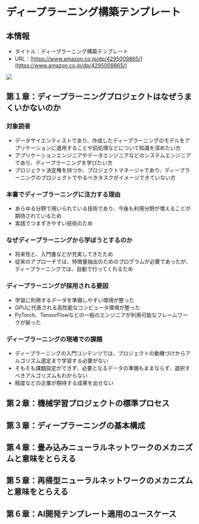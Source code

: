 # ディープラーニング構築テンプレート

## 本情報

- タイトル：ディープラーニング構築テンプレート
- URL：[https://www.amazon.co.jp/dp/4295009865/](https://www.amazon.co.jp/dp/4295009865/)

![](https://images-na.ssl-images-amazon.com/images/I/51or68KVhJL._SX350_BO1,204,203,200_.jpg)

## 第１章：ディープラーニングプロジェクトはなぜうまくいかないのか

### 対象読者

- データサイエンティストであり、作成したディープラーニングのモデルをアプリケーションに適用することや前処理などについて知識を深めたい方
- アプリケーションエンジニアやデータエンジニアなどのシステムエンジニアであり、ディープラーニングを学びたい方
- プロジェクト決定権を持つか、プロジェクトマネージャであり、ディープラーニングのプロジェクトでやるべきタスクがイメージできていない方

### 本書でディープラーニングに注力する理由

- あらゆる分野で用いられている技術であり、今後も利用分野が増えることが期待されているため
- 実践でつまずきやすい技術のため

### なぜディープラーニングから学ぼうとするのか

- 将来性と、入門書などが充実してきたため
- 従来のアプローチでは、特徴量抽出のためのプログラムが必要であったが、ディープラーニングでは、自動で行ってくれるため

### ディープラーニングが採用される要因

- 学習に利用するデータを準備しやすい環境が整った
- GPUに代表される高性能なコンピュータ環境が整った
- PyTorch、TensorFlowなどの一般のエンジニアが利用可能なフレームワークが揃った

### ディープラーニングの現場での課題

- ディープラーニングの入門コンテンツでは、プロジェクトの動機づけからアルゴリズム選定まで学習する必要がない
- そもそも課題設定ができず、必要となるデータの準備もままならず、選択すべきアルゴリズムもわからない
- 精度などの企業が期待する成果を出せない

## 第２章：機械学習プロジェクトの標準プロセス

## 第３章：ディープラーニングの基本構成

## 第４章：畳み込みニューラルネットワークのメカニズムと意味をとらえる

## 第５章：再帰型ニューラルネットワークのメカニズムと意味をとらえる

## 第６章：AI開発テンプレート適用のユースケース
